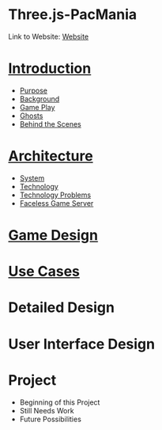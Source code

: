 # Three.js-PacMania
Link to Website: [Website](http://bit.ly/MPNApacman)


# [Introduction](https://github.com/youngj25/Three.js-PacMania/wiki/Introduction)
* [Purpose](https://github.com/youngj25/Three.js-PacMania/wiki/Introduction#purpose)
* [Background](https://github.com/youngj25/Three.js-PacMania/wiki/Introduction#background)
* [Game Play](https://github.com/youngj25/Three.js-PacMania/wiki/Introduction#game-play)
* [Ghosts](https://github.com/youngj25/Three.js-PacMania/wiki/Introduction#ghosts)
* [Behind the Scenes](https://github.com/youngj25/Three.js-PacMania/wiki/Introduction#behind-the-scenes)
# [Architecture](https://github.com/youngj25/Three.js-PacMania/wiki/Architecture)
* [System](https://github.com/youngj25/Three.js-PacMania/wiki/Architecture#system)
* [Technology](https://github.com/youngj25/Three.js-PacMania/wiki/Architecture#technology)
* [Technology Problems](https://github.com/youngj25/Three.js-PacMania/wiki/Architecture#technology-problems)
* [Faceless Game Server](https://github.com/youngj25/Three.js-PacMania/wiki/Architecture#faceless-game-server)
# [Game Design]()
# [Use Cases](https://github.com/youngj25/Three.js-PacMania/wiki/Use-Cases#use-cases)
# Detailed Design
# User Interface Design
# Project
* Beginning of this Project
* Still Needs Work
* Future Possibilities
